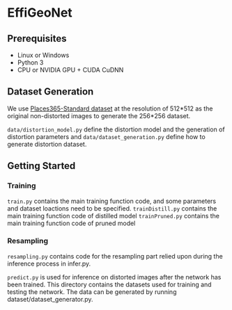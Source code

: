 # EffiGeoNet

## Prerequisites

- Linux or Windows
- Python 3
- CPU or NVIDIA GPU + CUDA CuDNN

## Dataset Generation

We use [Places365-Standard dataset](http://places2.csail.mit.edu/download.html) at the resolution of 512*512 as the original non-distorted images to generate the 256\*256 dataset.

`data/distortion_model.py` define the distortion model and the generation of distortion parameters and `data/dataset_generation.py` define how to generate distortion dataset.

## Getting Started

### Training

`train.py` contains the main training function code, and some parameters and dataset loactions need to be specified.
`trainDistill.py` contains the main training function code of distilled model
`trainPruned.py` contains the main training function code of pruned model

### Resampling

`resampling.py` contains code for the resampling part relied upon during the inference process in infer.py.

`predict.py` is used for inference on distorted images after the network has been trained.
This directory contains the datasets used for training and testing the network. The data can be generated by running dataset/dataset_generator.py.